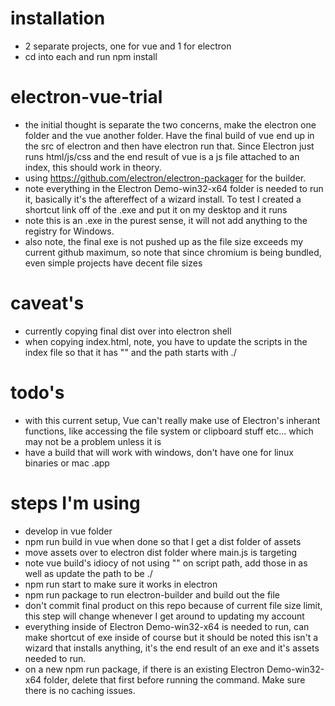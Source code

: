 # installation

- 2 separate projects, one for vue and 1 for electron
- cd into each and run npm install

# electron-vue-trial

- the initial thought is separate the two concerns, make the electron one folder and the vue another folder. Have the final build of vue end up in the src of electron and then have electron run that. Since Electron just runs html/js/css and the end result of vue is a js file attached to an index, this should work in theory.
- using https://github.com/electron/electron-packager for the builder.
- note everything in the Electron Demo-win32-x64 folder is needed to run it, basically it's the aftereffect of a wizard install. To test I created a shortcut link off of the .exe and put it on my desktop and it runs
- note this is an .exe in the purest sense, it will not add anything to the registry for Windows.
- also note, the final exe is not pushed up as the file size exceeds my current github maximum, so note that since chromium is being bundled, even simple projects have decent file sizes

# caveat's

- currently copying final dist over into electron shell
- when copying index.html, note, you have to update the scripts in the index file so that it has "" and the path starts with ./

# todo's

- with this current setup, Vue can't really make use of Electron's inherant functions, like accessing the file system or clipboard stuff etc... which may not be a problem unless it is
- have a build that will work with windows, don't have one for linux binaries or mac .app

# steps I'm using

- develop in vue folder
- npm run build in vue when done so that I get a dist folder of assets
- move assets over to electron dist folder where main.js is targeting
- note vue build's idiocy of not using "" on script path, add those in as well as update the path to be ./
- npm run start to make sure it works in electron
- npm run package to run electron-builder and build out the file
- don't commit final product on this repo because of current file size limit, this step will change whenever I get around to updating my account
- everything inside of Electron Demo-win32-x64 is needed to run, can make shortcut of exe inside of course but it should be noted this isn't a wizard that installs anything, it's the end result of an exe and it's assets needed to run.
- on a new npm run package, if there is an existing Electron Demo-win32-x64 folder, delete that first before running the command. Make sure there is no caching issues.
